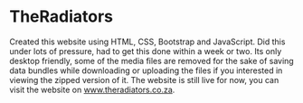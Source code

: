 # TheRadiators
Created this website using HTML, CSS, Bootstrap and JavaScript. Did this under lots of pressure, had to get this done within a week or two. Its only desktop friendly, some of the media files are removed for the sake of saving data bundles while downloading or uploading the files if you interested in viewing the zipped version of it. The website is still live for now, you can visit the website on www.theradiators.co.za.
